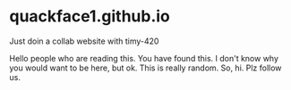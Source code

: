 # quackface1.github.io
Just doin a collab website with timy-420



Hello people who are reading this. You have found this. I don't know why you would want to be here, but ok. This is really random. So, hi. Plz follow us.
